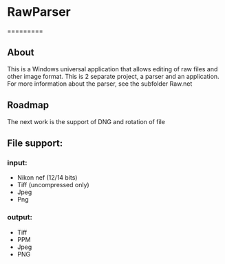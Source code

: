 # RawParser
=========
## About
This is a Windows universal application that allows editing of raw files and other image format.
This is 2 separate project, a parser and an application. For more information about the parser, see the subfolder Raw.net
## Roadmap
The next work is the support of DNG and rotation of file
## File support:
### input:
  - Nikon nef (12/14 bits)
  - Tiff (uncompressed only)
  - Jpeg
  - Png 
  
### output:
  - Tiff
  - PPM
  - Jpeg
  - PNG
